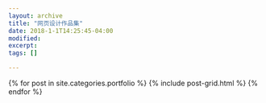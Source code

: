 ```yaml
---
layout: archive
title: "网页设计作品集"
date: 2018-1-1T14:25:45-04:00
modified:
excerpt: 
tags: []

---
```


<div class="tiles">
{% for post in site.categories.portfolio %}
  {% include post-grid.html %}
{% endfor %}
</div><!-- /.tiles 把所有categories 有 portfolio 的列出来-->




